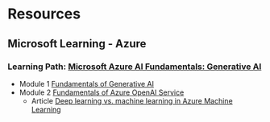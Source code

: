 # Resources

## Microsoft Learning - Azure
### Learning Path: [Microsoft Azure AI Fundamentals: Generative AI](https://learn.microsoft.com/en-us/training/paths/introduction-generative-ai/)
* Module 1 [Fundamentals of Generative AI](https://learn.microsoft.com/en-us/training/modules/fundamentals-generative-ai)
* Module 2 [Fundamentals of Azure OpenAI Service](https://learn.microsoft.com/en-us/training/modules/explore-azure-openai/)
  * Article [Deep learning vs. machine learning in Azure Machine Learning](https://learn.microsoft.com/en-us/azure/machine-learning/concept-deep-learning-vs-machine-learning?view=azureml-api-2)
